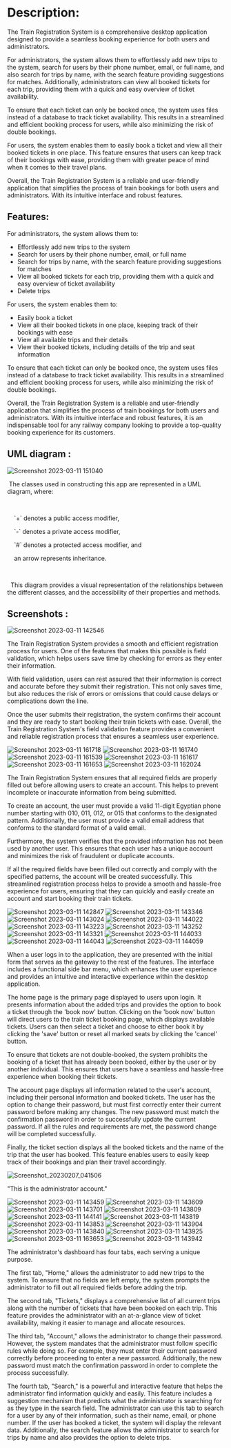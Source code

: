 <h1>Description:</h1>

<p>The Train Registration System is a comprehensive desktop application designed to provide a seamless booking experience for both users and administrators.</p>
<p>For administrators, the system allows them to effortlessly add new trips to the system, search for users by their phone number, email, or full name, and also search for trips by name, with the search feature providing suggestions for matches. Additionally, administrators can view all booked tickets for each trip, providing them with a quick and easy overview of ticket availability.</p>
<p>To ensure that each ticket can only be booked once, the system uses files instead of a database to track ticket availability. This results in a streamlined and efficient booking process for users, while also minimizing the risk of double bookings.</p>
<p>For users, the system enables them to easily book a ticket and view all their booked tickets in one place. This feature ensures that users can keep track of their bookings with ease, providing them with greater peace of mind when it comes to their travel plans.</p>
<p>Overall, the Train Registration System is a reliable and user-friendly application that simplifies the process of train bookings for both users and administrators. With its intuitive interface and robust features.</p>

<h2>Features:</h2>

<p>For administrators, the system allows them to:</p>
<ul>
    <li>Effortlessly add new trips to the system</li>
    <li>Search for users by their phone number, email, or full name</li>
    <li>Search for trips by name, with the search feature providing suggestions for matches</li>
    <li>View all booked tickets for each trip, providing them with a quick and easy overview of ticket availability</li>
    <li>Delete trips</li>
</ul>
<p>For users, the system enables them to:</p>
<ul>
    <li>Easily book a ticket</li>
    <li>View all their booked tickets in one place, keeping track of their bookings with ease</li>
    <li>View all available trips and their details</li>
    <li>View their booked tickets, including details of the trip and seat information</li>
</ul>
<p>To ensure that each ticket can only be booked once, the system uses files instead of a database to track ticket availability. This results in a streamlined and efficient booking process for users, while also minimizing the risk of double bookings.</p>
<p>Overall, the Train Registration System is a reliable and user-friendly application that simplifies the process of train bookings for both users and administrators. With its intuitive interface and robust features, it is an indispensable tool for any railway company looking to provide a top-quality booking experience for its customers.</p>

<h2>UML diagram : </h2>

  ![Screenshot 2023-03-11 151040](https://user-images.githubusercontent.com/124709587/224487132-19c14421-fb98-4b68-bff8-6e027f9dff42.png)
<p>&nbsp;The classes used in constructing this app are represented in a UML diagram, where:</p>
<p><br></p>
<p>&nbsp; &nbsp; `+` denotes a public access modifier,</p>
<p>&nbsp; &nbsp; `-` denotes a private access modifier,</p>
<p>&nbsp; &nbsp; `#` denotes a protected access modifier, and&nbsp;</p>
<p>&nbsp; &nbsp; an arrow represents inheritance.</p>
<p>&nbsp;&nbsp;</p>
<p>&nbsp; This diagram provides a visual representation of the relationships between the different classes, and the accessibility of their properties and methods.</p>


<h2>Screenshots : </h2>


![Screenshot 2023-03-11 142546](https://user-images.githubusercontent.com/124709587/224488184-37c5d102-6e79-4a9a-87df-00fb2612bd74.png)
<p>The Train Registration System provides a smooth and efficient registration process for users. One of the features that makes this possible is field validation, which helps users save time by checking for errors as they enter their information.</p>
<p>With field validation, users can rest assured that their information is correct and accurate before they submit their registration. This not only saves time, but also reduces the risk of errors or omissions that could cause delays or complications down the line.</p>
<p>Once the user submits their registration, the system confirms their account and they are ready to start booking their train tickets with ease. Overall, the Train Registration System&apos;s field validation feature provides a convenient and reliable registration process that ensures a seamless user experience.</p>

![Screenshot 2023-03-11 161718](https://user-images.githubusercontent.com/124709587/224489696-b297dbd5-97ef-48c1-84c6-249b7018ddc9.png)
![Screenshot 2023-03-11 161740](https://user-images.githubusercontent.com/124709587/224489706-ef5af1c1-a425-4476-9522-aec2b87b961b.png)
![Screenshot 2023-03-11 161539](https://user-images.githubusercontent.com/124709587/224489712-3a819be2-7ebd-4b1c-a4d1-60ea28a82139.png)
![Screenshot 2023-03-11 161617](https://user-images.githubusercontent.com/124709587/224489718-7c245071-a2ff-4379-ab46-6ae9c5736622.png)
![Screenshot 2023-03-11 161653](https://user-images.githubusercontent.com/124709587/224489739-5f8f37a2-5d65-4a46-ba36-e86d537f01cf.png)
![Screenshot 2023-03-11 162024](https://user-images.githubusercontent.com/124709587/224489806-e5a1370d-eb22-4126-98f3-2a6bf6e6c4a6.png)

<p>The Train Registration System ensures that all required fields are properly filled out before allowing users to create an account. This helps to prevent incomplete or inaccurate information from being submitted.</p>
<p>To create an account, the user must provide a valid 11-digit Egyptian phone number starting with 010, 011, 012, or 015 that conforms to the designated pattern. Additionally, the user must provide a valid email address that conforms to the standard format of a valid email.</p>
<p>Furthermore, the system verifies that the provided information has not been used by another user. This ensures that each user has a unique account and minimizes the risk of fraudulent or duplicate accounts.</p>
<p>If all the required fields have been filled out correctly and comply with the specified patterns, the account will be created successfully. This streamlined registration process helps to provide a smooth and hassle-free experience for users, ensuring that they can quickly and easily create an account and start booking their train tickets.</p>

![Screenshot 2023-03-11 142847](https://user-images.githubusercontent.com/124709587/224489837-71d22a73-5c8f-456b-ad2f-1777749e7c5d.png)
![Screenshot 2023-03-11 143346](https://user-images.githubusercontent.com/124709587/224489848-a2872d2c-c313-410a-b6e8-cde379ebe4a0.png)
![Screenshot 2023-03-11 143024](https://user-images.githubusercontent.com/124709587/224489884-96f9a52c-3abb-4d17-93e9-7150f3d7aa4e.png)
![Screenshot 2023-03-11 144022](https://user-images.githubusercontent.com/124709587/224489866-73552d72-0a03-465b-8d18-b14acb1addba.png)
![Screenshot 2023-03-11 143223](https://user-images.githubusercontent.com/124709587/224489927-14c7765c-cc92-4c03-9473-1347605297e0.png)
![Screenshot 2023-03-11 143252](https://user-images.githubusercontent.com/124709587/224489908-0a85ac2d-5770-4d90-b98c-e978399669c1.png)
![Screenshot 2023-03-11 143321](https://user-images.githubusercontent.com/124709587/224489913-60f79432-493d-4108-a527-2737eca756e8.png)
![Screenshot 2023-03-11 144033](https://user-images.githubusercontent.com/124709587/224489968-9db99606-ef53-4e3b-a872-aebe53f975be.png)
![Screenshot 2023-03-11 144043](https://user-images.githubusercontent.com/124709587/224489976-5e3597f3-9d31-46c4-86f8-e90ad6c85039.png)
![Screenshot 2023-03-11 144059](https://user-images.githubusercontent.com/124709587/224489991-65c9309a-643d-4c7b-85b6-af452da7bca8.png)

<p>When a user logs in to the application, they are presented with the initial form that serves as the gateway to the rest of the features. The interface includes a functional side bar menu, which enhances the user experience and provides an intuitive and interactive experience within the desktop application.</p>
<p>The home page is the primary page displayed to users upon login. It presents information about the added trips and provides the option to book a ticket through the &apos;book now&apos; button. Clicking on the &apos;book now&apos; button will direct users to the train ticket booking page, which displays available tickets. Users can then select a ticket and choose to either book it by clicking the &apos;save&apos; button or reset all marked seats by clicking the &apos;cancel&apos; button.</p>
<p>To ensure that tickets are not double-booked, the system prohibits the booking of a ticket that has already been booked, either by the user or by another individual. This ensures that users have a seamless and hassle-free experience when booking their tickets.</p>
<p>The account page displays all information related to the user&apos;s account, including their personal information and booked tickets. The user has the option to change their password, but must first correctly enter their current password before making any changes. The new password must match the confirmation password in order to successfully update the current password. If all the rules and requirements are met, the password change will be completed successfully.</p>
<p>Finally, the ticket section displays all the booked tickets and the name of the trip that the user has booked. This feature enables users to easily keep track of their bookings and plan their travel accordingly.</p>

![Screenshot_20230207_041506](https://user-images.githubusercontent.com/124709587/218316196-5ac890ce-fdd4-4133-9013-08c41bca6a53.png)
<p>&quot;This is the administrator account.&quot;</p>

![Screenshot 2023-03-11 143459](https://user-images.githubusercontent.com/124709587/224490432-a1bc1e3c-0a10-43d2-9ba1-8bd85b19ad3a.png)
![Screenshot 2023-03-11 143609](https://user-images.githubusercontent.com/124709587/224490440-e2a2ee96-e9c6-4da3-84eb-3d56de01b3dc.png)
![Screenshot 2023-03-11 143701](https://user-images.githubusercontent.com/124709587/224490441-4be196f6-9148-4d14-acb5-50ea8dbbe45f.png)
![Screenshot 2023-03-11 143809](https://user-images.githubusercontent.com/124709587/224490499-b3e60b56-9746-4082-93da-39f5742444f7.png)
![Screenshot 2023-03-11 144141](https://user-images.githubusercontent.com/124709587/224490508-632a5efa-95b1-49fb-a79c-c811cc3fb5fa.png)
![Screenshot 2023-03-11 143819](https://user-images.githubusercontent.com/124709587/224490528-287fda03-0c0c-42bc-811b-61cab773e2df.png)
![Screenshot 2023-03-11 143853](https://user-images.githubusercontent.com/124709587/224490534-6adec1f9-5e7c-4bd6-bfbf-836c3a99e884.png)
![Screenshot 2023-03-11 143904](https://user-images.githubusercontent.com/124709587/224490542-2811b315-a309-4650-937d-178b6937fade.png)
![Screenshot 2023-03-11 143840](https://user-images.githubusercontent.com/124709587/224490552-b38b828b-9840-46a1-a6f2-a3f607bd97b8.png)
![Screenshot 2023-03-11 143925](https://user-images.githubusercontent.com/124709587/224490565-114498ba-292b-46a3-b048-8b722eddd138.png)
![Screenshot 2023-03-11 163653](https://user-images.githubusercontent.com/124709587/224490612-9790f863-4376-4940-a9a3-3c055f6cd4a8.png)
![Screenshot 2023-03-11 143942](https://user-images.githubusercontent.com/124709587/224490627-8ba9e25e-0bc4-4ad2-80aa-4125efd81e39.png)

<p>The administrator&apos;s dashboard has four tabs, each serving a unique purpose.&nbsp;</p>
<p>The first tab, &quot;Home,&quot; allows the administrator to add new trips to the system. To ensure that no fields are left empty, the system prompts the administrator to fill out all required fields before adding the trip.</p>
<p>The second tab, &quot;Tickets,&quot; displays a comprehensive list of all current trips along with the number of tickets that have been booked on each trip. This feature provides the administrator with an at-a-glance view of ticket availability, making it easier to manage and allocate resources.</p>
<p>The third tab, &quot;Account,&quot; allows the administrator to change their password. However, the system mandates that the administrator must follow specific rules while doing so. For example, they must enter their current password correctly before proceeding to enter a new password. Additionally, the new password must match the confirmation password in order to complete the process successfully.</p>
<p>The fourth tab, &quot;Search,&quot; is a powerful and interactive feature that helps the administrator find information quickly and easily. This feature includes a suggestion mechanism that predicts what the administrator is searching for as they type in the search field. The administrator can use this tab to search for a user by any of their information, such as their name, email, or phone number. If the user has booked a ticket, the system will display the relevant data. Additionally, the search feature allows the administrator to search for trips by name and also provides the option to delete trips.&nbsp;</p>

